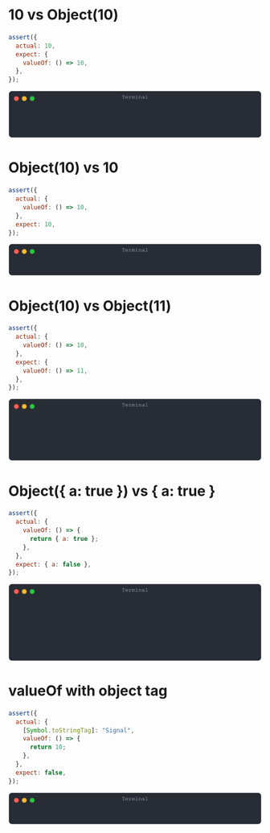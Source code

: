 # 10 vs Object(10)

```js
assert({
  actual: 10,
  expect: {
    valueOf: () => 10,
  },
});
```

![img](<./wrapped_value/10 vs Object(10).svg>)

# Object(10) vs 10

```js
assert({
  actual: {
    valueOf: () => 10,
  },
  expect: 10,
});
```

![img](<./wrapped_value/Object(10) vs 10.svg>)

# Object(10) vs Object(11)

```js
assert({
  actual: {
    valueOf: () => 10,
  },
  expect: {
    valueOf: () => 11,
  },
});
```

![img](<./wrapped_value/Object(10) vs Object(11).svg>)

# Object({ a: true }) vs { a: true }

```js
assert({
  actual: {
    valueOf: () => {
      return { a: true };
    },
  },
  expect: { a: false },
});
```

![img](<./wrapped_value/Object({ a: true }) vs { a: true }.svg>)

# valueOf with object tag

```js
assert({
  actual: {
    [Symbol.toStringTag]: "Signal",
    valueOf: () => {
      return 10;
    },
  },
  expect: false,
});
```

![img](<./wrapped_value/valueOf with object tag.svg>)

